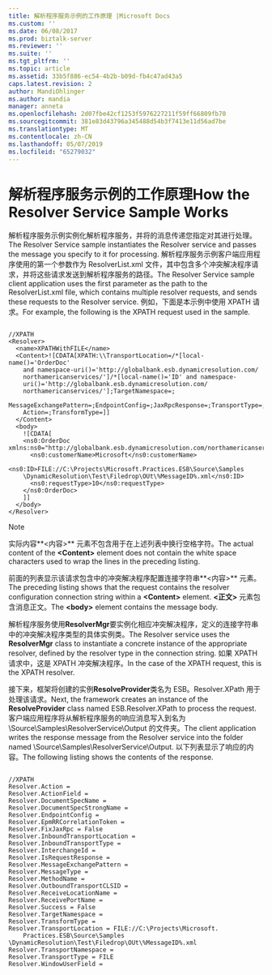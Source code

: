 ```yaml
---
title: 解析程序服务示例的工作原理 |Microsoft Docs
ms.custom: ''
ms.date: 06/08/2017
ms.prod: biztalk-server
ms.reviewer: ''
ms.suite: ''
ms.tgt_pltfrm: ''
ms.topic: article
ms.assetid: 33b5f886-ec54-4b2b-b09d-fb4c47ad43a5
caps.latest.revision: 2
author: MandiOhlinger
ms.author: mandia
manager: anneta
ms.openlocfilehash: 2d07fbe42cf1253f5976227211f59ff66809fb70
ms.sourcegitcommit: 381e83d43796a345488d54b3f7413e11d56ad7be
ms.translationtype: MT
ms.contentlocale: zh-CN
ms.lasthandoff: 05/07/2019
ms.locfileid: "65279032"
---
```

# <a name="how-the-resolver-service-sample-works"></a><span data-ttu-id="d9873-102">解析程序服务示例的工作原理</span><span class="sxs-lookup"><span data-stu-id="d9873-102">How the Resolver Service Sample Works</span></span>
<span data-ttu-id="d9873-103">解析程序服务示例实例化解析程序服务，并将的消息传递您指定对其进行处理。</span><span class="sxs-lookup"><span data-stu-id="d9873-103">The Resolver Service sample instantiates the Resolver service and passes the message you specify to it for processing.</span></span> <span data-ttu-id="d9873-104">解析程序服务示例客户端应用程序使用的第一个参数作为 ResolverList.xml 文件，其中包含多个冲突解决程序请求，并将这些请求发送到解析程序服务的路径。</span><span class="sxs-lookup"><span data-stu-id="d9873-104">The Resolver Service sample client application uses the first parameter as the path to the ResolverList.xml file, which contains multiple resolver requests, and sends these requests to the Resolver service.</span></span> <span data-ttu-id="d9873-105">例如，下面是本示例中使用 XPATH 请求。</span><span class="sxs-lookup"><span data-stu-id="d9873-105">For example, the following is the XPATH request used in the sample.</span></span>  
  
```  
  
//XPATH  
<Resolver>  
  <name>XPATHWithFILE</name>   
  <Content>![CDATA[XPATH:\\TransportLocation=/*[local-name()='OrderDoc'   
    and namespace-uri()='http://globalbank.esb.dynamicresolution.com/  
    northamericanservices/']/*[local-name()='ID' and namespace-  
    uri()='http://globalbank.esb.dynamicresolution.com/  
    northamericanservices/'];TargetNamespace=;  
    MessageExchangePattern=;EndpointConfig=;JaxRpcResponse=;TransportType=;  
    Action=;TransformType=]]  
  </Content>   
  <body>  
    ![CDATA[   
    <ns0:OrderDoc xmlns:ns0="http://globalbank.esb.dynamicresolution.com/northamericanservices/">  
      <ns0:customerName>Microsoft</ns0:customerName>  
  
<ns0:ID>FILE://C:\Projects\Microsoft.Practices.ESB\Source\Samples  
    \DynamicResolution\Test\Filedrop\OUt\%MessageID%.xml</ns0:ID>   
      <ns0:requestType>10</ns0:requestType>   
    </ns0:OrderDoc>  
    ]]   
  </body>  
</Resolver>  
```  
  
> [!NOTE]
>  <span data-ttu-id="d9873-106">实际内容**\<内容\>** 元素不包含用于在上述列表中换行空格字符。</span><span class="sxs-lookup"><span data-stu-id="d9873-106">The actual content of the **\<Content\>** element does not contain the white space characters used to wrap the lines in the preceding listing.</span></span>  
  
 <span data-ttu-id="d9873-107">前面的列表显示该请求包含中的冲突解决程序配置连接字符串**\<内容\>** 元素。</span><span class="sxs-lookup"><span data-stu-id="d9873-107">The preceding listing shows that the request contains the resolver configuration connection string within a **\<Content\>** element.</span></span> <span data-ttu-id="d9873-108">**\<正文\>** 元素包含消息正文。</span><span class="sxs-lookup"><span data-stu-id="d9873-108">The **\<body\>** element contains the message body.</span></span>  
  
 <span data-ttu-id="d9873-109">解析程序服务使用**ResolverMgr**要实例化相应冲突解决程序，定义的连接字符串中的冲突解决程序类型的具体实例类。</span><span class="sxs-lookup"><span data-stu-id="d9873-109">The Resolver service uses the **ResolverMgr** class to instantiate a concrete instance of the appropriate resolver, defined by the resolver type in the connection string.</span></span> <span data-ttu-id="d9873-110">如果 XPATH 请求中，这是 XPATH 冲突解决程序。</span><span class="sxs-lookup"><span data-stu-id="d9873-110">In the case of the XPATH request, this is the XPATH resolver.</span></span>  
  
 <span data-ttu-id="d9873-111">接下来，框架将创建的实例**ResolveProvider**类名为 ESB。Resolver.XPath 用于处理该请求。</span><span class="sxs-lookup"><span data-stu-id="d9873-111">Next, the framework creates an instance of the **ResolveProvider** class named ESB.Resolver.XPath to process the request.</span></span> <span data-ttu-id="d9873-112">客户端应用程序将从解析程序服务的响应消息写入到名为 \Source\Samples\ResolverService\Output 的文件夹。</span><span class="sxs-lookup"><span data-stu-id="d9873-112">The client application writes the response message from the Resolver service into the folder named \Source\Samples\ResolverService\Output.</span></span> <span data-ttu-id="d9873-113">以下列表显示了响应的内容。</span><span class="sxs-lookup"><span data-stu-id="d9873-113">The following listing shows the contents of the response.</span></span>  
  
```  
  
//XPATH  
Resolver.Action =   
Resolver.ActionField =   
Resolver.DocumentSpecName =   
Resolver.DocumentSpecStrongName =   
Resolver.EndpointConfig =   
Resolver.EpmRRCorrelationToken =   
Resolver.FixJaxRpc = False  
Resolver.InboundTransportLocation =   
Resolver.InboundTransportType =   
Resolver.InterchangeId =   
Resolver.IsRequestResponse =   
Resolver.MessageExchangePattern =   
Resolver.MessageType =   
Resolver.MethodName =   
Resolver.OutboundTransportCLSID =   
Resolver.ReceiveLocationName =   
Resolver.ReceivePortName =   
Resolver.Success = False  
Resolver.TargetNamespace =   
Resolver.TransformType =   
Resolver.TransportLocation = FILE://C:\Projects\Microsoft.  
    Practices.ESB\Source\Samples  
\DynamicResolution\Test\Filedrop\OUt\%MessageID%.xml  
Resolver.TransportNamespace =   
Resolver.TransportType = FILE  
Resolver.WindowUserField =  
```